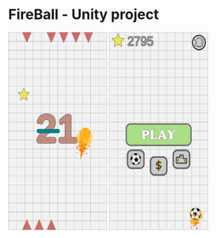 # FireBall - Unity project

<img src="images/ss1.jpg" width="200" height="400" >

<img src="images/ss3.jpg" width="200" height="400" >
